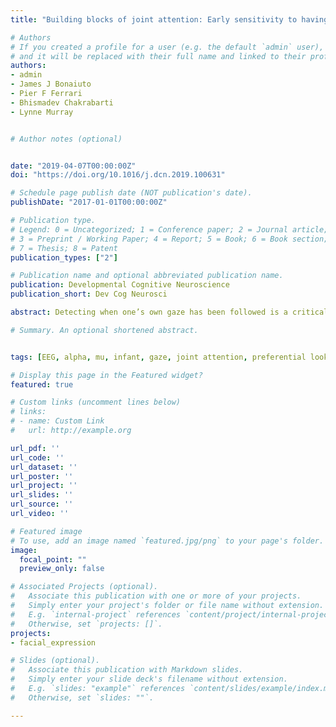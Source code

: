 ```yaml
---
title: "Building blocks of joint attention: Early sensitivity to having one’s own gaze followed"

# Authors
# If you created a profile for a user (e.g. the default `admin` user), write the username (folder name) here 
# and it will be replaced with their full name and linked to their profile.
authors:
- admin
- James J Bonaiuto
- Pier F Ferrari
- Bhismadev Chakrabarti
- Lynne Murray


# Author notes (optional)


date: "2019-04-07T00:00:00Z"
doi: "https://doi.org/10.1016/j.dcn.2019.100631"

# Schedule page publish date (NOT publication's date).
publishDate: "2017-01-01T00:00:00Z"

# Publication type.
# Legend: 0 = Uncategorized; 1 = Conference paper; 2 = Journal article;
# 3 = Preprint / Working Paper; 4 = Report; 5 = Book; 6 = Book section;
# 7 = Thesis; 8 = Patent
publication_types: ["2"]

# Publication name and optional abbreviated publication name.
publication: Developmental Cognitive Neuroscience
publication_short: Dev Cog Neurosci

abstract: Detecting when one’s own gaze has been followed is a critical component of joint attention, but little is known about its development. To address this issue, we used electroencephalography (EEG) to record infant neural responses at 6.5 and 9.5 months during observation of an adult either turning to look at the same object as the infant (congruent actor), or turning to look at a different object (incongruent actor). We also used a preferential looking paradigm to investigate whether infants would demonstrate a preference for the congruent versus incongruent actor. Greater suppression of alpha band activity in the congruent compared to incongruent condition was revealed at both ages in central and parietal regions. However, the effect of congruency on alpha suppression was stronger at 9.5 months, and only at this age did infants demonstrate a preference towards looking at the congruent actor. Together, these results suggest that although infants are sensitive to others’ gaze following from early on, important neural and behavioural developments occur between 6.5 and 9.5 months.

# Summary. An optional shortened abstract.


tags: [EEG, alpha, mu, infant, gaze, joint attention, preferential looking]

# Display this page in the Featured widget?
featured: true

# Custom links (uncomment lines below)
# links:
# - name: Custom Link
#   url: http://example.org

url_pdf: ''
url_code: ''
url_dataset: ''
url_poster: ''
url_project: ''
url_slides: ''
url_source: ''
url_video: ''

# Featured image
# To use, add an image named `featured.jpg/png` to your page's folder. 
image:
  focal_point: ""
  preview_only: false

# Associated Projects (optional).
#   Associate this publication with one or more of your projects.
#   Simply enter your project's folder or file name without extension.
#   E.g. `internal-project` references `content/project/internal-project/index.md`.
#   Otherwise, set `projects: []`.
projects:
- facial_expression

# Slides (optional).
#   Associate this publication with Markdown slides.
#   Simply enter your slide deck's filename without extension.
#   E.g. `slides: "example"` references `content/slides/example/index.md`.
#   Otherwise, set `slides: ""`.

---
```



